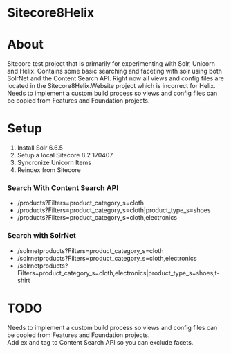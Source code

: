 # Sitecore8Helix

<h1>About</h1>
Sitecore test project that is primarily for experimenting with Solr, Unicorn and Helix.
Contains some basic searching and faceting with solr using both SolrNet and the Content Search API.
Right now all views and config files are located in the Sitecore8Helix.Website project which is incorrect for Helix.
Needs to implement a custom build process so views and config files can be copied from Features and Foundation projects.

<h1>Setup</h1>
<ol>
  <li>Install Solr 6.6.5</li>
  <li>Setup a local Sitecore 8.2 170407</li>
  <li>Syncronize Unicorn Items</li>
  <li>Reindex from Sitecore</li>
</ol>

<h3>Search With Content Search API</h3>
<ul>
  <li>/products?Filters=product_category_s=cloth</li>
  <li>/products?Filters=product_category_s=cloth|product_type_s=shoes</li>
  <li>/products?Filters=product_category_s=cloth,electronics</li>
</ul>

<h3>Search with SolrNet</h3>
<ul>
  <li>/solrnetproducts?Filters=product_category_s=cloth</li>
  <li>/solrnetproducts?Filters=product_category_s=cloth,electronics</li>
  <li>/solrnetproducts?Filters=product_category_s=cloth,electronics|product_type_s=shoes,t-shirt</li>
</ul>

<h1>TODO</h1>
Needs to implement a custom build process so views and config files can be copied from Features and Foundation projects.<br>
Add ex and tag to Content Search API so you can exclude facets.
